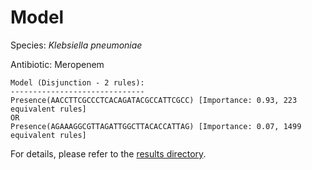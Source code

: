
# Model

Species: *Klebsiella pneumoniae*

Antibiotic: Meropenem

```
Model (Disjunction - 2 rules):
------------------------------
Presence(AACCTTCGCCCTCACAGATACGCCATTCGCC) [Importance: 0.93, 223 equivalent rules]
OR
Presence(AGAAAGGCGTTAGATTGGCTTACACCATTAG) [Importance: 0.07, 1499 equivalent rules]

```

For details, please refer to the [results directory](../../../../../results/scm_b/klebsiella%20pneumoniae/meropenem/repeat_10/).

